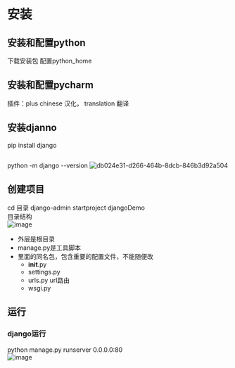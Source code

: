 # 安装
## 安装和配置python
下载安装包
配置python_home
## 安装和配置pycharm
插件：plus
chinese 汉化， translation 翻译  
## 安装djanno
pip install django
##
python -m django --version
![db024e31-d266-464b-8dcb-846b3d92a504](https://user-images.githubusercontent.com/83051290/217210554-e4fd17ee-8b39-40d6-8e0c-d66ae7f8a2ec.jpeg)
## 创建项目
cd 目录
django-admin startproject djangoDemo  
目录结构  
![image](https://user-images.githubusercontent.com/83051290/217244391-b95cd114-8943-46a5-bbaf-72a4f29d655f.png)  
* 外层是根目录  
* manage.py是工具脚本
* 里面的同名包，包含重要的配置文件，不能随便改
  * __init__.py
  * settings.py
  * urls.py url路由
  * wsgi.py
## 运行
### django运行
python manage.py runserver 0.0.0.0:80  
![image](https://user-images.githubusercontent.com/83051290/217457089-ea4affb0-12e4-445d-9deb-e647323e555e.png)
